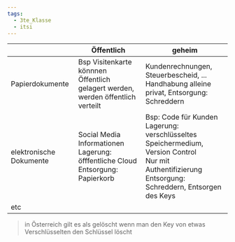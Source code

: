 ```yaml
---
tags:
  - 3te_Klasse
  - itsi
---
```


|                         | Öffentlich                                                                           | geheim                                                                                                                                                       |
| ----------------------- | ------------------------------------------------------------------------------------ | ------------------------------------------------------------------------------------------------------------------------------------------------------------ |
| Papierdokumente         | Bsp Visitenkarte<br>könnnen Öffentlich gelagert werden, werden öffentlich verteilt   | Kundenrechnungen, Steuerbescheid, ...<br>Handhabung alleine privat, Entsorgung: Schreddern                                                                   |
| elektronische Dokumente | Social Media Informationen<br>Lagerung: öfffentliche Cloud<br>Entsorgung: Papierkorb | Bsp: Code für Kunden<br>Lagerung: verschlüsseltes Speichermedium, Version Control<br>Nur mit Authentifizierung<br>Entsorgung: Schreddern, Entsorgen des Keys |
| etc                     |                                                                                      |                                                                                                                                                              |

> in Österreich gilt es als gelöscht wenn man den Key von etwas Verschlüsselten den Schlüssel löscht

